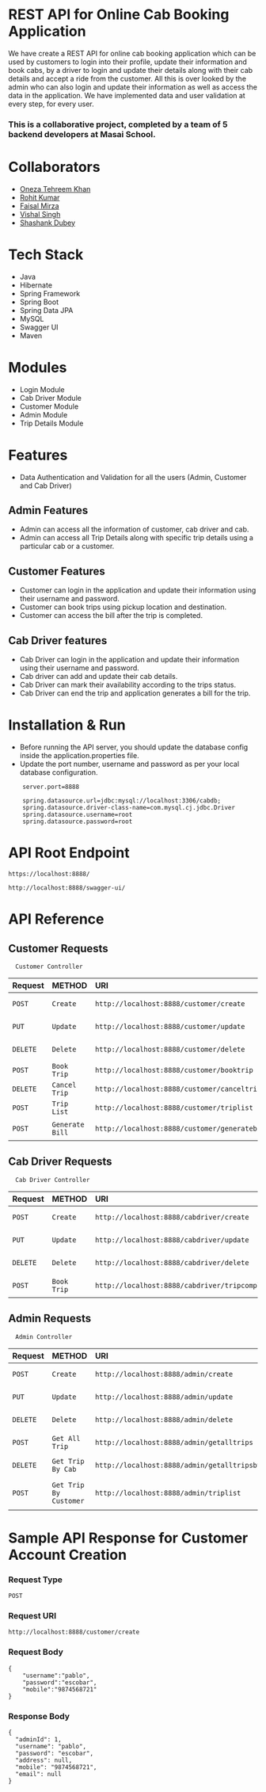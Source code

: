 
# REST API for Online Cab Booking Application

We have create a REST API for online cab booking application which can be used by customers to login into their profile, update their information and 
book cabs, by a driver to login and update their details along with their cab details and accept a ride from the customer. All this is over looked by the 
admin who can also login and update their information as well as access the data in the application. We have implemented data and user validation at every 
step, for every user.


### This is a collaborative project, completed by a team of 5 backend developers at Masai School.

# Collaborators

- [Oneza Tehreem Khan](https://www.github.com/Oneza786)
- [Rohit Kumar](https://www.github.com/rohitkumar6324)
- [Faisal Mirza](https://www.github.com/faisal1205)
- [Vishal Singh](https://www.github.com/vishal9sep)
- [Shashank Dubey](https://www.github.com/shashankdofficial)

# Tech Stack
- Java
- Hibernate
- Spring Framework
- Spring Boot
- Spring Data JPA
- MySQL
- Swagger UI
- Maven

# Modules

- Login Module
- Cab Driver Module
- Customer Module
- Admin Module
- Trip Details Module

# Features

- Data Authentication and Validation for all the users (Admin, Customer and Cab Driver)

## Admin Features
- Admin can access all the information of customer, cab driver and cab.
- Admin can access all Trip Details along with specific trip details using a particular cab or a customer.


## Customer Features
- Customer can login in the application and update their information using their username and password.
- Customer can book trips using pickup location and destination.
- Customer can access the bill after the trip is completed.


## Cab Driver features
- Cab Driver can login in the application and update their information using their username and password.
- Cab driver can add and update their cab details.
- Cab Driver can mark their availability according to the trips status.
- Cab Driver can end the trip and application generates a bill for the trip.

# Installation & Run
 - Before running the API server, you should update the database config inside the application.properties file.
- Update the port number, username and password as per your local database configuration.

```
    server.port=8888

    spring.datasource.url=jdbc:mysql://localhost:3306/cabdb;
    spring.datasource.driver-class-name=com.mysql.cj.jdbc.Driver
    spring.datasource.username=root
    spring.datasource.password=root
```

# API Root Endpoint
```
https://localhost:8888/
```
```
http://localhost:8888/swagger-ui/
```
# API Reference

## Customer Requests

```http
  Customer Controller
```

| Request | METHOD     |  URI | Description                |
| :-------- | :------- | :----- | :------------------------- |
| `POST` | `Create` | `http://localhost:8888/customer/create` | Create Customer |
| `PUT` | `Update` | `http://localhost:8888/customer/update` | Update Customer |
| `DELETE` | `Delete` | `http://localhost:8888/customer/delete` | Delete Customer |
| `POST` | `Book Trip` | `http://localhost:8888/customer/booktrip` | Book Trip |
| `DELETE` | `Cancel Trip` | `http://localhost:8888/customer/canceltrip` | Cancel Trip |
| `POST` | `Trip List` | `http://localhost:8888/customer/triplist` | Trip List |
| `POST` | `Generate Bill` | `http://localhost:8888/customer/generatebill` | Generate Bill |


## Cab Driver Requests

```http
  Cab Driver Controller 
```

| Request | METHOD     |  URI | Description                |
| :-------- | :------- | :----- | :------------------------- |
| `POST` | `Create` | `http://localhost:8888/cabdriver/create` | Create Cab Driver |
| `PUT` | `Update` | `http://localhost:8888/cabdriver/update` | Update Cab Driver |
| `DELETE` | `Delete` | `http://localhost:8888/cabdriver/delete` | Delete Cab Driver |
| `POST` | `Book Trip` | `http://localhost:8888/cabdriver/tripcompleted` | Trip Completed |


## Admin Requests

```http
  Admin Controller
```

| Request | METHOD     |  URI | Description                |
| :-------- | :------- | :----- | :------------------------- |
| `POST` | `Create` | `http://localhost:8888/admin/create` | Create Admin |
| `PUT` | `Update` | `http://localhost:8888/admin/update` | Update Admin |
| `DELETE` | `Delete` | `http://localhost:8888/admin/delete` | Delete Admin |
| `POST` | `Get All Trip` | `http://localhost:8888/admin/getalltrips` | Show All Trip |
| `DELETE` | `Get Trip By Cab` | `http://localhost:8888/admin/getalltripsbycab/{cabId}` | Get All Trip By Cab ID |
| `POST` | `Get Trip By Customer` | `http://localhost:8888/admin/triplist` | Get All Trip By Customer |


# Sample API Response for Customer Account Creation
### Request Type
```
POST
```

### Request URI
```
http://localhost:8888/customer/create
```

### Request Body
```
{
    "username":"pablo",
    "password":"escobar",
    "mobile":"9874568721"
}
```
### Response Body

```
{
  "adminId": 1,
  "username": "pablo",
  "password": "escobar",
  "address": null,
  "mobile": "9874568721",
  "email": null
}
```
